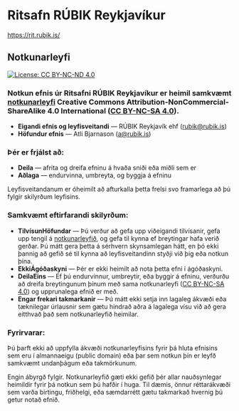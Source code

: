 # Ritsafn RÚBIK Reykjavíkur

https://rit.rubik.is/

## Notkunarleyfi

[![License: CC BY-NC-ND 4.0](https://mirrors.creativecommons.org/presskit/buttons/88x31/svg/by-nc-sa.svg)](https://creativecommons.org/licenses/by-nc-sa/4.0/deed.is)

### Notkun efnis úr Ritsafni RÚBIK Reykjavíkur er heimil samkvæmt [notkunarleyfi](LICENSE) Creative Commons Attribution-NonCommercial-ShareAlike 4.0 International ([CC BY-NC-SA 4.0](https://creativecommons.org/licenses/by-nc-sa/4.0/deed.is)).

* **Eigandi efnis og leyfisveitandi** — RÚBIK Reykjavík ehf (rubik@rubik.is)
* **Höfundur efnis** — Atli Bjarnason (a@rubik.is)

### Þér er frjálst að:

* **Deila** — afrita og dreifa efninu á hvaða sniði eða miðli sem er
* **Aðlaga** — endurvinna, umbreyta, og byggja á efninu

Leyfisveitandanum er óheimilt að afturkalla þetta frelsi svo framarlega að þú fylgir skilyrðum leyfisins.

### Samkvæmt eftirfarandi skilyrðum:

* **TilvísunHöfundar** — Þú verður að gefa upp viðeigandi tilvísanir, gefa upp tengil á [notkunarleyfið](LICENSE), og gefa til kynna ef breytingar hafa verið gerðar. Þú mátt gera þetta á sérhvern skynsamlegan hátt, en þó ekki þannig að gefið sé til kynna að leyfisveitandinn styðji við þig eða notkun þína.
* **EkkiÁgóðaskyni** — Þér er ekki heimilt að nota þetta efni í ágóðaskyni.
* **DeilaEins** — Ef þú endurvinnur, umbreytir, eða byggir á efninu, verðurðu að dreifa breytingunum þínum með sama notkunarleyfi ([CC BY-NC-SA 4.0](https://creativecommons.org/licenses/by-nc-sa/4.0/deed.is)) og upprunalega efnið er með.
* **Engar frekari takmarkanir** — Þú mátt ekki setja inn lagaleg ákvæði eða tæknilegar úrlausnir sem gætu hindrað aðra á lagalega vísu við að gera eitthvað það sem notkunarleyfið heimilar.

### Fyrirvarar:

Þú þarft ekki að uppfylla ákvæði notkunarleyfisins fyrir þá hluta efnisins sem eru í almannaeigu (public domain) eða þar sem notkun þín er leyfð samkvæmt undanþágum eða takmörkunum.

Engin ábyrgð fylgir. Notkunarleyfið gæti ekki gefið þér allar nauðsynlegar heimildir fyrir þá notkun sem þú hafðir í huga. Til dæmis, önnur réttarákvæði sem varða birtingu, friðhelgi, eða sæmdarrétt gætu takmarkað hvernig þú getur notað efnið.
